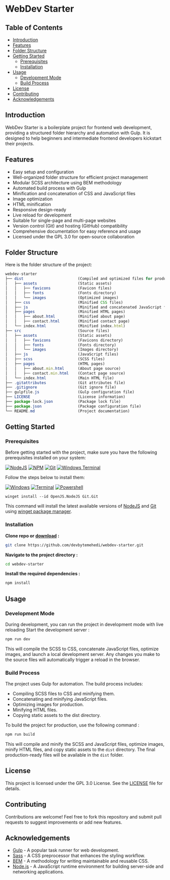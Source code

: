 # WebDev Starter

## Table of Contents

- [Introduction](#introduction)
- [Features](#features)
- [Folder Structure](#folder-structure)
- [Getting Started](#getting-started)
  - [Prerequisites](#prerequisites)
  - [Installation](#installation)
- [Usage](#usage)
  - [Development Mode](#development-mode)
  - [Build Process](#build-process)
- [License](#license)
- [Contributing](#contributing)
- [Acknowledgements](#acknowledgements)

## Introduction

WebDev Starter is a boilerplate project for frontend web development, providing a structured folder hierarchy and automation with Gulp. It is designed to help beginners and intermediate frontend developers kickstart their projects.

## Features

- Easy setup and configuration
- Well-organized folder structure for efficient project management
- Modular SCSS architecture using BEM methodology
- Automated build process with Gulp
- Minification and concatenation of CSS and JavaScript files
- Image optimization
- HTML minification
- Responsive design-ready
- Live reload for development
- Suitable for single-page and multi-page websites
- Version control (Git) and hosting (GitHub) compatibility
- Comprehensive documentation for easy reference and usage
- Licensed under the GPL 3.0 for open-source collaboration

## Folder Structure

Here is the folder structure of the project:

```js
webdev-starter
├── dist                        (Compiled and optimized files for production)
│   ├── assets                  (Static assets)
│   │   ├── favicons            (Favicon files)
│   │   ├── fonts               (Fonts directory)
│   │   └── images              (Optimized images)
│   ├── css                     (Minified CSS files)
│   ├── js                      (Minified and concatenated JavaScript files)
│   ├── pages                   (Minified HTML pages)
│   │   ├── about.html          (Minified about page)
│   │   ├── contact.html        (Minified contact page)
│   └── index.html              (Minified index.html)
├── src                         (Source files)
│   ├── assets                  (Static assets)
│   │   ├── favicons            (Favicons directory)
│   │   ├── fonts               (Fonts directory)
│   │   └── images              (Images directory)
│   ├── js                      (JavaScript files)
│   ├── scss                    (SCSS files)
│   ├── pages                   (HTML pages)
│   │   ├── about.min.html      (About page source)
│   │   ├── contact.min.html    (Contact page source)
│   └── index.html              (Main HTML file)
├── .gitattributes              (Git attributes file)
├── .gitignore                  (Git ignore file)
├── gulpfile.js                 (Gulp configuration file)
├── LICENSE                     (License information)
├── package-lock.json           (Package lock file)
├── package.json                (Package configuration file)
└── README.md                   (Project documentation)

```

<!-- ## Customization -->

## Getting Started

### Prerequisites

Before getting started with the project, make sure you have the following prerequisites installed on your system:

[![NodeJS](https://img.shields.io/badge/Node.js-43853D?style=for-the-badge&logo=node.js&logoColor=white)](https://github.com/nodejs/node.git) [![NPM](https://img.shields.io/badge/npm-CB3837?style=for-the-badge&logo=npm&logoColor=white)](https://github.com/npm/cli.git) [![Git](https://img.shields.io/badge/GIT-E44C30?style=for-the-badge&logo=git&logoColor=white)](https://git-scm.com/) [![Windows Terminal](https://img.shields.io/badge/windows%20terminal-4D4D4D?style=for-the-badge&logo=windows%20terminal&logoColor=white)](https://aka.ms/terminal)

Follow the steps below to install them:

[![Windows](https://img.shields.io/badge/Windows-0078D6?style=for-the-badge&logo=windows&logoColor=white)](https://aka.ms/windows11) [![Terminal](https://img.shields.io/badge/windows%20terminal-4D4D4D?style=for-the-badge&logo=windows%20terminal&logoColor=white)](https://github.com/microsoft/terminal.git) [![Powershell](https://img.shields.io/badge/powershell-5391FE?style=for-the-badge&logo=powershell&logoColor=white)](https://github.com/PowerShell/PowerShell.git)

```pwsh
winget install --id OpenJS.NodeJS Git.Git
```

This command will install the latest available versions of [NodeJS](https://nodejs.org/) and [Git](https://git-scm.com/) using [winget package manager](https://github.com/microsoft/winget-cli.git).

### Installation

**Clone repo or [download](https://github.com/devbytemehedi/webdev-starter/archive/refs/heads/main.zip) :**

```bash
git clone https://github.com/devbytemehedi/webdev-starter.git
```

**Navigate to the project directory :**

```bash
cd webdev-starter
```

**Install the required dependencies :**

```bash
npm install
```

## Usage

### Development Mode

During development, you can run the project in development mode with live reloading
Start the development server :

```bash
npm run dev
```

This will compile the SCSS to CSS, concatenate JavaScript files, optimize images, and launch a local development server. Any changes you make to the source files will automatically trigger a reload in the browser.

### Build Process

The project uses Gulp for automation. The build process includes:

- Compiling SCSS files to CSS and minifying them.
- Concatenating and minifying JavaScript files.
- Optimizing images for production.
- Minifying HTML files.
- Copying static assets to the dist directory.

To build the project for production, use the following command :

```bash
npm run build
```

This will compile and minify the SCSS and JavaScript files, optimize images, minify HTML files, and copy static assets to the `dist` directory. The final production-ready files will be available in the `dist` folder.

## License

This project is licensed under the GPL 3.0 License. See the [LICENSE](./LICENSE) file for details.

## Contributing

Contributions are welcome! Feel free to fork this repository and submit pull requests to suggest improvements or add new features.

## Acknowledgements

- [Gulp](https://gulpjs.com/) - A popular task runner for web development.
- [Sass](https://sass-lang.com/) - A CSS preprocessor that enhances the styling workflow.
- [BEM](https://en.bem.info/) - A methodology for writing maintainable and reusable CSS.
- [Node.js](https://nodejs.org/) - A JavaScript runtime environment for building server-side and networking applications.
